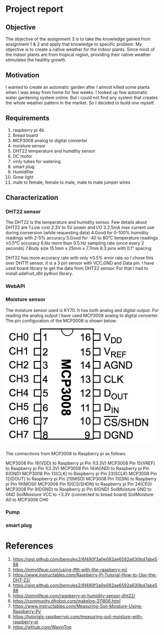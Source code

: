 # Project report



## Objective 

The objective of the assignment 3 is to take the knowledge gained from assignment 1 & 2 and apply that knowledge to specific problem. My objective is to create a native weather for the indoor plants. Since most of the indoor plants are from tropical region, providing their native weather stimulates the healthy growth. 

## Motivation

I wanted to create an automatic garden after I almost killed some plants when I was away from home for few weeks. I looked up few automatic water gardening system online. But i could not find any system that creates the whole weather pattern in the market. So I decided to build one myself.

## Requirements
1. raspberry pi 4b
2. Bread board
3. MCP3008 analog to digital converter
4. moisture sensor 
5. DHT22 temperature and humditiy sensor
6. DC motor
7. vinly tubes for watering
8. smart plug
9. Humidifier
10. Grow light
11. male to female, female to male, male to male jumper wires



## Characterization

### DHT22 sensor
The DHT22 is the temperature and humidity sensor. Few details about DHT22 are 
1.Low cost
2.3V to 5V power and I/O
3.2.5mA max current use during conversion (while requesting data)
4.Good for 0-100% humidity readings with 2-5% accuracy
5.Good for -40 to 80°C temperature readings ±0.5°C accuracy
6.No more than 0.5 Hz sampling rate (once every 2 seconds)
7.Body size 15.1mm x 25mm x 7.7mm
8.3 pins with 0.1" spacing

DHT22 has more accuracy rate with only ±0.5% error rate so I chose this over DHT11 sensor. It is a 3 pin sensor with VCC,GND and Data pin. I have used board library to get the data from DHT22 sensor. For that I had to install adafruit_dht python library. 


### WebAPI 

### Moisture sensor 

The moisture sensor used is KY70. It has both analog and digital output. For reading the analog output I have used MCP3008 analog to digital converter. The pin configuration of the MCP3008 is shown below.
![MCP3008 pin layout](./images/mcp3008.png)  <br/><br/>
The connections from MCP3008 to Raspberry pi as follows

MCP3008 Pin 16(VDD) to Raspberry pi Pin 1(3.3V)
MCP3008 Pin 15(VREF) to Raspberry pi Pin 1(3.3V) 
MCP3008 Pin 14(AGND) to Raspberry pi Pin 6(GND) 
MCP3008 Pin 13(CLK) to Raspberry pi Pin 23(SCLK) 
MCP3008 Pin 12(DOUT) to Raspberry pi Pin 21(MISO) 
MCP3008 Pin 11(DIN) to Raspberry pi Pin 19(MOSI) 
MCP3008 Pin 10(CS/SHDN) to Raspberry pi Pin 24(CE0) 
MCP3008 Pin 9(DGND) to Raspberry pi Pin 6(GND) 
SoilMoisture GND to GND
SoilMoisture VCC to +3.3V (connected to bread board)
SoilMoisture A0 to MCP3008 CH0


### Pump


### smart plug






# References

1. https://gist.github.com/benrules2/6f490f3a0e082ae6592a630bd7abe588 
2. https://pimylifeup.com/using-ifttt-with-the-raspberry-pi/
3. https://www.instructables.com/Raspberry-Pi-Tutorial-How-to-Use-the-DHT-22/
4. https://gist.github.com/benrules2/6f490f3a0e082ae6592a630bd7abe588
5. https://pimylifeup.com/raspberry-pi-humidity-sensor-dht22/
6. https://community.dfrobot.com/makelog-311806.html 
7. https://www.instructables.com/Measuring-Soil-Moisture-Using-Raspberry-Pi/
8. https://tutorials-raspberrypi.com/measuring-soil-moisture-with-raspberry-pi
9. https://github.com/WayinTop  
